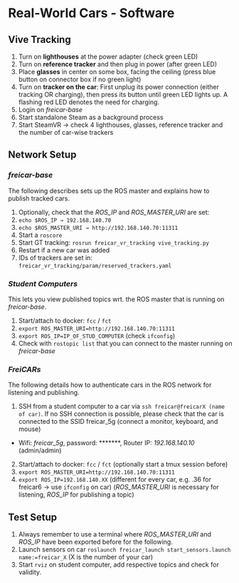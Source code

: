 # Real-World Cars - Software

## Vive Tracking
1. Turn on **lighthouses** at the power adapter (check green LED)
2. Turn on **reference tracker** and then plug in power (after green LED)
3. Place **glasses** in center on some box, facing the ceiling (press blue button on connector box if no green light) 	
4. Turn on **tracker on the car**: First unplug its power connection (either tracking OR charging), then press its button until green LED lights up. A flashing red LED denotes the need for charging.
5. Login on *freicar-base* 
6. Start standalone Steam as a background process
7. Start SteamVR → check 4 lighthouses, glasses, reference tracker and the number of car-wise trackers

## Network Setup

### *freicar-base*
The following describes sets up the ROS master and explains how to publish tracked cars.

1. Optionally, check that the *ROS_IP* and *ROS_MASTER_URI* are set:
2. ```echo $ROS_IP → 192.168.140.70```
3. ```echo $ROS_MASTER_URI → http://192.168.140.70:11311```
4. Start a ```roscore```
5. Start GT tracking: ```rosrun freicar_vr_tracking vive_tracking.py```
6. Restart if a new car was added
7. IDs of trackers are set in: ```freicar_vr_tracking/param/reserved_trackers.yaml```

### *Student Computers*    
This lets you view published topics wrt. the ROS master that is running on *freicar-base*.

1. Start/attach to docker: ```fcc``` / ```fct```
2. ```export ROS_MASTER_URI=http://192.168.140.70:11311```
3. ```export ROS_IP=IP_OF_STUD_COMPUTER``` (check ```ifconfig```)
4. Check with ```rostopic list``` that you can connect to the master running on *freicar-base*

### *FreiCARs*
The following details how to authenticate cars in the ROS network for listening and publishing.

1. SSH from a student computer to a car via ```ssh freicar@freicarX (name of car)```.
If no SSH connection is possible, please check that the car is connected to the SSID freicar_5g (connect a monitor, keyboard, and mouse)
- Wifi: *freicar_5g*, password: *******, Router IP: *192.168.140.10* (admin/admin)
2. Start/attach to docker: ```fcc``` / ```fct``` (optionally start a tmux session before)
3. ```export ROS_MASTER_URI=http://192.168.140.70:11311```
4. ```export ROS_IP=192.168.140.XX``` (different for every car, e.g. .36 for freicar6 -> use ```ifconfig``` on car)
(*ROS_MASTER_URI* is necessary for listening, *ROS_IP* for publishing a topic)

## Test Setup
1. Always remember to use a terminal where *ROS_MASTER_URI* and *ROS_IP* have been exported before for the following.
2. Launch sensors on car ```roslaunch freicar_launch start_sensors.launch name:=freicar_X``` (X is the number of your car)
3. Start ```rviz``` on student computer, add respective topics and check for validity.



